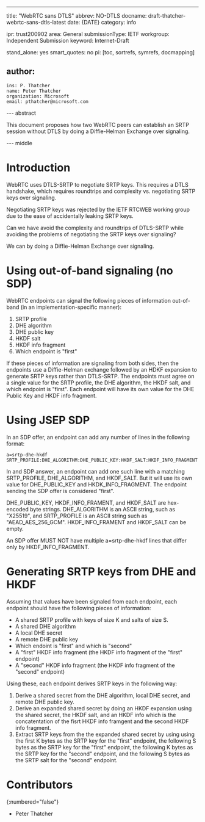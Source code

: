 ---
title: "WebRTC sans DTLS"
abbrev: NO-DTLS
docname: draft-thatcher-webrtc-sans-dtls-latest
date: {DATE}
category: info

ipr: trust200902
area: General
submissionType: IETF
workgroup: Independent Submission
keyword: Internet-Draft

stand_alone: yes
smart_quotes: no
pi: [toc, sortrefs, symrefs, docmapping]

author:
  -
    ins: P. Thatcher
    name: Peter Thatcher
    organization: Microsoft
    email: pthatcher@microsoft.com

--- abstract

This document proposes how two WebRTC peers can establish an SRTP session without DTLS by doing a Diffie-Helman Exchange over signaling.

--- middle


# Introduction

WebRTC uses DTLS-SRTP to negotiate SRTP keys.  This requires a DTLS handshake, which requires roundtrips and complexity vs. negotiating SRTP keys over signaling.

Negotiating SRTP keys was rejected by the IETF RTCWEB working group due to the ease of accidentally leaking SRTP keys.  

Can we have avoid the complexity and roundtrips of DTLS-SRTP while avoiding the problems of negotiating the SRTP keys over signaling?

We can by doing a Diffie-Helman Exchange over signaling.

# Using out-of-band signaling (no SDP)

WebRTC endpoints can signal the following pieces of information out-of-band (in an implementation-specific manner):

1. SRTP profile
2. DHE algorithm
3. DHE public key
4. HKDF salt
5. HKDF info fragment
6. Which endpoint is "first"

If these pieces of information are signaling from both sides, then the endpoints use a Diffie-Helman exchange followed by an HDKF expansion to generate SRTP keys rather than DTLS-SRTP. The endpoints must agree on a single value for the SRTP profile, the DHE algorithm, the HKDF salt, and which endpoint is "first".  Each endpoint will have its own value for the DHE Public Key and HKDF info fragment.

# Using JSEP SDP

In an SDP offer, an endpoint can add any number of lines in the following format:

```
a=srtp-dhe-hkdf SRTP_PROFILE:DHE_ALGORITHM:DHE_PUBLIC_KEY:HKDF_SALT:HKDF_INFO_FRAGMENT
```

In and SDP answer, an endpoint can add one such line with a matching SRTP_PROFILE, DHE_ALGORITHM, and HKDF_SALT.  But it will use its own value for DHE_PUBLIC_KEY and HKDK_INFO_FRAGMENT.  The endpoint sending the SDP offer is considered "first".

DHE_PUBLIC_KEY, HKDF_INFO_FRAMENT, and HKDF_SALT are hex-encoded byte strings. DHE_ALGORITHM is an ASCII string, such as "X25519", and SRTP_PROFILE is an ASCII string such as "AEAD_AES_256_GCM".  HKDF_INFO_FRAMENT and HKDF_SALT can be empty. 

An SDP offer MUST NOT have multiple a=srtp-dhe-hkdf lines that differ only by HKDF_INFO_FRAGMENT.

# Generating SRTP keys from DHE and HKDF

Assuming that values have been signaled from each endpoint, each endpoint should have the following pieces of information:

- A shared SRTP profile with keys of size K and salts of size S.
- A shared DHE algorithm
- A local DHE secret
- A remote DHE public key
- Which endoint is "first" and which is "second"
- A "first" HKDF info fragment (the HKDF info fragment of the "first" endpoint)
- A "second" HKDF info fragment (the HKDF info fragment of the "second" endpoint)

Using these, each endpoint derives SRTP keys in the following way:

1. Derive a shared secret from the DHE algorithm, local DHE secret, and remote DHE public key.
2. Derive an expanded shared secret by doing an HKDF expansion using the shared secret, the HKDF salt, and an HKDF info which is the concatentation of the fisrt HKDF info framgent and the second HKDF info fragment.
3. Extract SRTP keys from the the expanded shared secret by using using the first K bytes as the SRTP key for the "first" endpoint, the following S bytes as the SRTP key for the "first" endpoint, the following K bytes as the SRTP key for the "second" endpoint, and the following S bytes as the SRTP salt for the "second" endpoint.


# Contributors
{:numbered="false"}

- Peter Thatcher
